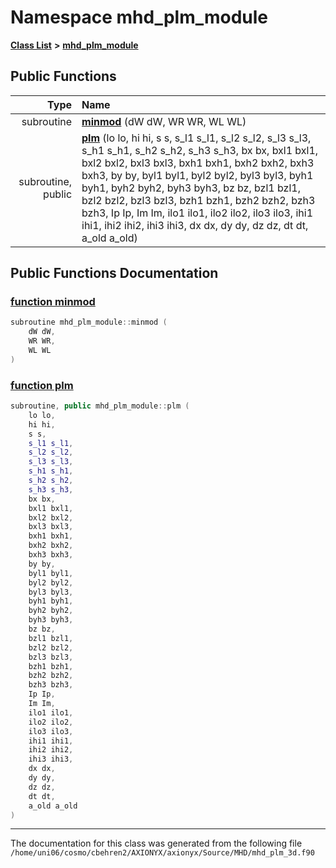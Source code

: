 
# Namespace mhd\_plm\_module


[**Class List**](annotated.md) **>** [**mhd\_plm\_module**](namespacemhd__plm__module.md)




















## Public Functions

| Type | Name |
| ---: | :--- |
|  subroutine | [**minmod**](namespacemhd__plm__module.md#function-minmod) (dW dW, WR WR, WL WL) <br> |
|  subroutine, public | [**plm**](namespacemhd__plm__module.md#function-plm) (lo lo, hi hi, s s, s\_l1 s\_l1, s\_l2 s\_l2, s\_l3 s\_l3, s\_h1 s\_h1, s\_h2 s\_h2, s\_h3 s\_h3, bx bx, bxl1 bxl1, bxl2 bxl2, bxl3 bxl3, bxh1 bxh1, bxh2 bxh2, bxh3 bxh3, by by, byl1 byl1, byl2 byl2, byl3 byl3, byh1 byh1, byh2 byh2, byh3 byh3, bz bz, bzl1 bzl1, bzl2 bzl2, bzl3 bzl3, bzh1 bzh1, bzh2 bzh2, bzh3 bzh3, Ip Ip, Im Im, ilo1 ilo1, ilo2 ilo2, ilo3 ilo3, ihi1 ihi1, ihi2 ihi2, ihi3 ihi3, dx dx, dy dy, dz dz, dt dt, a\_old a\_old) <br> |








## Public Functions Documentation


### <a href="#function-minmod" id="function-minmod">function minmod </a>


```cpp
subroutine mhd_plm_module::minmod (
    dW dW,
    WR WR,
    WL WL
) 
```



### <a href="#function-plm" id="function-plm">function plm </a>


```cpp
subroutine, public mhd_plm_module::plm (
    lo lo,
    hi hi,
    s s,
    s_l1 s_l1,
    s_l2 s_l2,
    s_l3 s_l3,
    s_h1 s_h1,
    s_h2 s_h2,
    s_h3 s_h3,
    bx bx,
    bxl1 bxl1,
    bxl2 bxl2,
    bxl3 bxl3,
    bxh1 bxh1,
    bxh2 bxh2,
    bxh3 bxh3,
    by by,
    byl1 byl1,
    byl2 byl2,
    byl3 byl3,
    byh1 byh1,
    byh2 byh2,
    byh3 byh3,
    bz bz,
    bzl1 bzl1,
    bzl2 bzl2,
    bzl3 bzl3,
    bzh1 bzh1,
    bzh2 bzh2,
    bzh3 bzh3,
    Ip Ip,
    Im Im,
    ilo1 ilo1,
    ilo2 ilo2,
    ilo3 ilo3,
    ihi1 ihi1,
    ihi2 ihi2,
    ihi3 ihi3,
    dx dx,
    dy dy,
    dz dz,
    dt dt,
    a_old a_old
) 
```



------------------------------
The documentation for this class was generated from the following file `/home/uni06/cosmo/cbehren2/AXIONYX/axionyx/Source/MHD/mhd_plm_3d.f90`